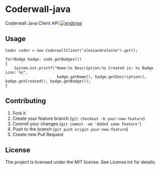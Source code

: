 # Coderwall-java

Coderwall Java Client API [![endorse](http://api.coderwall.com/alessandroleite/endorsecount.png)](http://coderwall.com/alessandroleite)

## Usage

```
Coder coder = new CoderwallClient("alessandroleite").get();

for(Badge badge: code.getBadges())
{
	System.out.printf("Name:%s Description:%s Created in: %s Badge icon: %s", 
					   badge.getName(), badge.getDescription(), badge.getCreated(), badge.getBadge());	
}
```

## Contributing

1. Fork it
2. Create your feature branch (`git checkout -b your-new-feature`)
3. Commit your changes (`git commit -am 'Added some feature'`)
4. Push to the branch (`git push origin your-new-feature`)
5. Create new Pull Request

## License 

The project is licensed under the MIT license. 
See License.txt for details.